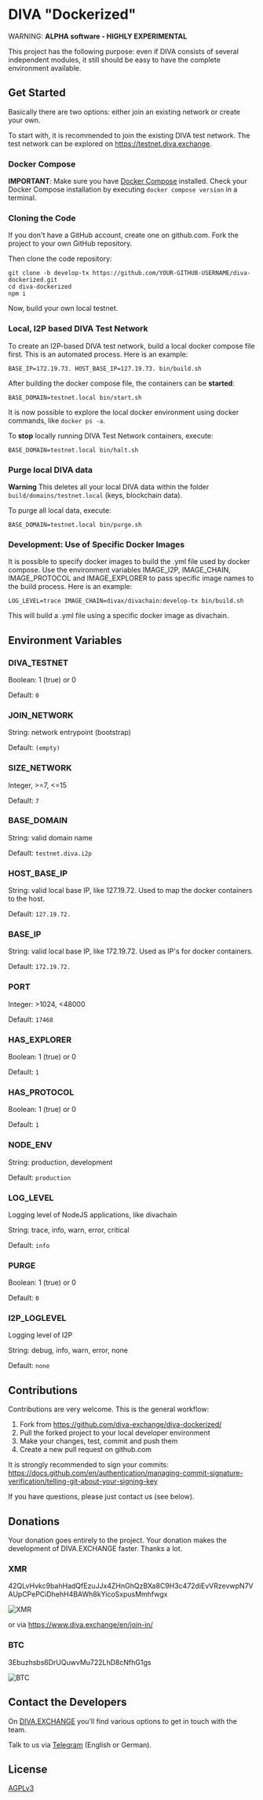 # DIVA "Dockerized"

WARNING: **ALPHA software - HIGHLY EXPERIMENTAL**

This project has the following purpose: even if DIVA consists of several independent modules, it still should be easy to have the complete environment available.

## Get Started
Basically there are two options: either join an existing network or create your own.

To start with, it is recommended to join the existing DIVA test network. The test network can be explored on https://testnet.diva.exchange.
  
### Docker Compose
**IMPORTANT**: Make sure you have [Docker Compose](https://docs.docker.com/compose/install/) installed. Check your Docker Compose installation by executing `docker compose version` in a terminal.

### Cloning the Code
If you don't have a GitHub account, create one on github.com. Fork the project to your own GitHub repository.

Then clone the code repository:
```
git clone -b develop-tx https://github.com/YOUR-GITHUB-USERNAME/diva-dockerized.git
cd diva-dockerized
npm i
```

Now, build your own local testnet. 


### Local, I2P based DIVA Test Network
To create an I2P-based DIVA test network, build a local docker compose file first. This is an automated process. Here is an example:
```
BASE_IP=172.19.73. HOST_BASE_IP=127.19.73. bin/build.sh
```

After building the docker compose file, the containers can be **started**:
```
BASE_DOMAIN=testnet.local bin/start.sh
```  

It is now possible to explore the local docker environment using docker commands, like `docker ps -a`.

To **stop** locally running DIVA Test Network containers, execute:
```
BASE_DOMAIN=testnet.local bin/halt.sh
```

### Purge local DIVA data
**Warning** This deletes all your local DIVA data within the folder `build/domains/testnet.local` (keys, blockchain data).

To purge all local data, execute:
```
BASE_DOMAIN=testnet.local bin/purge.sh
```

### Development: Use of Specific Docker Images
It is possible to specify docker images to build the .yml file used by docker compose.
Use the environment variables IMAGE_I2P, IMAGE_CHAIN, IMAGE_PROTOCOL and IMAGE_EXPLORER to pass specific image names to the build process. Here is an example:

```
LOG_LEVEL=trace IMAGE_CHAIN=divax/divachain:develop-tx bin/build.sh
```

This will build a .yml file using a specific docker image as divachain.

## Environment Variables

### DIVA_TESTNET
Boolean: 1 (true) or 0

Default: `0`

### JOIN_NETWORK
String: network entrypoint (bootstrap)

Default: `(empty)` 

### SIZE_NETWORK
Integer, >=7, <=15

Default: `7`

### BASE_DOMAIN
String: valid domain name

Default: `testnet.diva.i2p` 

### HOST_BASE_IP
String: valid local base IP, like 127.19.72. Used to map the docker containers to the host. 

Default: `127.19.72.`

### BASE_IP
String: valid local base IP, like 172.19.72. Used as IP's for docker containers.

Default: `172.19.72.`

### PORT
Integer: >1024, <48000

Default: `17468`

### HAS_EXPLORER
Boolean: 1 (true) or 0

Default: `1`

### HAS_PROTOCOL
Boolean: 1 (true) or 0

Default: `1`

### NODE_ENV
String: production, development

Default: `production`

### LOG_LEVEL
Logging level of NodeJS applications, like divachain

String: trace, info, warn, error, critical

Default: `info`

### PURGE
Boolean: 1 (true) or 0

Default: `0`

### I2P_LOGLEVEL
Logging level of I2P

String: debug, info, warn, error, none

Default: `none`

## Contributions
Contributions are very welcome. This is the general workflow:

1. Fork from https://github.com/diva-exchange/diva-dockerized/
2. Pull the forked project to your local developer environment
3. Make your changes, test, commit and push them
4. Create a new pull request on github.com

It is strongly recommended to sign your commits: https://docs.github.com/en/authentication/managing-commit-signature-verification/telling-git-about-your-signing-key

If you have questions, please just contact us (see below).

## Donations

Your donation goes entirely to the project. Your donation makes the development of DIVA.EXCHANGE faster. Thanks a lot.

### XMR

42QLvHvkc9bahHadQfEzuJJx4ZHnGhQzBXa8C9H3c472diEvVRzevwpN7VAUpCPePCiDhehH4BAWh8kYicoSxpusMmhfwgx

![XMR](https://www.diva.exchange/wp-content/uploads/2020/06/diva-exchange-monero-qr-code-1.jpg)

or via https://www.diva.exchange/en/join-in/

### BTC

3Ebuzhsbs6DrUQuwvMu722LhD8cNfhG1gs

![BTC](https://www.diva.exchange/wp-content/uploads/2020/06/diva-exchange-bitcoin-qr-code-1.jpg)

## Contact the Developers

On [DIVA.EXCHANGE](https://www.diva.exchange) you'll find various options to get in touch with the team.

Talk to us via [Telegram](https://t.me/diva_exchange_chat_de) (English or German).

## License

[AGPLv3](https://github.com/diva-exchange/diva-dockerized/blob/main/LICENSE)
